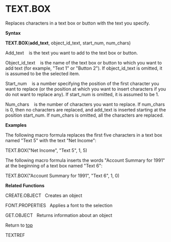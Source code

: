 TEXT.BOX
========

Replaces characters in a text box or button with the text you specify.

**Syntax**

**TEXT.BOX**(**add\_text**, object\_id\_text, start\_num, num\_chars)

Add\_text    is the text you want to add to the text box or button.

Object\_id\_text    is the name of the text box or button to which you
want to add text (for example, \"Text 1\" or \"Button 2\"). If
object\_id\_text is omitted, it is assumed to be the selected item.

Start\_num    is a number specifying the position of the first character
you want to replace (or the position at which you want to insert
characters if you do not want to replace any). If start\_num is omitted,
it is assumed to be 1.

Num\_chars    is the number of characters you want to replace. If
num\_chars is 0, then no characters are replaced, and add\_text is
inserted starting at the position start\_num. If num\_chars is omitted,
all the characters are replaced.

**Examples**

The following macro formula replaces the first five characters in a text
box named \"Text 5\" with the text \"Net Income\":

TEXT.BOX(\"Net Income\", \"Text 5\", 1, 5)

The following macro formula inserts the words \"Account Summary for
1991\" at the beginning of a text box named \"Text 6\":

TEXT.BOX(\"Account Summary for 1991\", \"Text 6\", 1, 0)

**Related Functions**

CREATE.OBJECT   Creates an object

FONT.PROPERTIES   Applies a font to the selection

GET.OBJECT   Returns information about an object

Return to [top](#T)

TEXTREF
